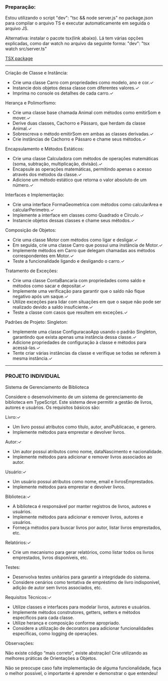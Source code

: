 <h3>Preparação:</h3>

<p>Estou utilizando o script "dev": "tsc && node server.js" no package.json para compilar o arquivo TS 
e executar automaticamente em seguida o arquivo JS.</p>

<p>Alternativa: instalar o pacote tsx(link abaixo). Lá tem várias opções explicadas, como dar watch
no arquivo da seguinte forma: "dev": "tsx watch src/server.ts"</p>

<a href="https://www.npmjs.com/package/tsx">TSX package</a>

<hr/>

<p>Criação de Classe e Instância:</p>
<ul>
  <li>Crie uma classe Carro com propriedades como modelo, ano e cor.<span>&#10003;</span></li>
  <li>Instancie dois objetos dessa classe com diferentes valores.<span>&#10003;</span></li>
  <li>Imprima no console os detalhes de cada carro.<span>&#10003;</span></li>
</ul>

<p>Herança e Polimorfismo:</p>
<ul>
  <li>Crie uma classe base chamada Animal com métodos como emitirSom e mover.<span>&#10003;</span></li>
  <li>Derive duas classes, Cachorro e Pássaro, que herdam da classe Animal.<span>&#10003;</span></li>
  <li>Sobrescreva o método emitirSom em ambas as classes derivadas.<span>&#10003;</span></li>
  <li>Crie instâncias de Cachorro e Pássaro e chame seus métodos.<span>&#10003;</span></li>
</ul>

<p>Encapsulamento e Métodos Estáticos:</p>
<ul>
  <li>Crie uma classe Calculadora com métodos de operações matemáticas (soma, subtração, multiplicação, divisão).<span>&#10003;</span></li>
  <li>Encapsule as operações matemáticas, permitindo apenas o acesso através dos métodos da classe.<span>&#10003;</span></li>
  <li>Adicione um método estático que retorna o valor absoluto de um número.<span>&#10003;</span></li>
</ul>

<p>Interfaces e Implementação:</p>
<ul>
  <li>Crie uma interface FormaGeometrica com métodos como calcularArea e calcularPerimetro.<span>&#10003;</span></li>
  <li>Implemente a interface em classes como Quadrado e Círculo.<span>&#10003;</span></li>
  <li>Instancie objetos dessas classes e chame seus métodos.<span>&#10003;</span></li>
</ul>

<p>Composição de Objetos:</p>
<ul>
  <li>Crie uma classe Motor com métodos como ligar e desligar.<span>&#10003;</span></li>
  <li>Em seguida, crie uma classe Carro que possui uma instância de Motor.<span>&#10003;</span></li>
  <li>Implemente métodos em Carro que delegam chamadas aos métodos correspondentes em Motor.<span>&#10003;</span></li>
  <li>Teste a funcionalidade ligando e desligando o carro.<span>&#10003;</span></li>
</ul>

<p>Tratamento de Exceções:</p>
<ul>
  <li>Crie uma classe ContaBancaria com propriedades como saldo e métodos como sacar e depositar.<span>&#10003;</span></li>
  <li>Implemente uma verificação para garantir que o saldo não fique negativo após um saque.<span>&#10003;</span></li>
  <li>Utilize exceções para lidar com situações em que o saque não pode ser realizado devido a saldo insuficiente.<span>&#10003;</span></li>
  <li>Teste a classe com casos que resultem em exceções.<span>&#10003;</span></li>
</ul>

<p>Padrões de Projeto: Singleton:</p>
<ul>
  <li>Implemente uma classe ConfiguracaoApp usando o padrão Singleton, garantindo que exista apenas uma instância dessa classe.<span>&#10003;</span></li>
  <li>Adicione propriedades de configuração à classe e métodos para acessá-las.<span>&#10003;</span></li>
  <li>Tente criar várias instâncias da classe e verifique se todas se referem à mesma instância.<span>&#10003;</span></li>
</ul>

<hr/>

<h3>PROJETO INDIVIDUAL</h3>
<p>Sistema de Gerenciamento de Biblioteca</p>
<p>Considere o desenvolvimento de um sistema de gerenciamento de biblioteca em TypeScript. Este
sistema deve permitir a gestão de livros, autores e usuários. Os requisitos básicos são:</p>

<p>Livro:<span>&#10003;</span></p>
<ul>
  <li>Um livro possui atributos como título, autor, anoPublicacao, e genero.</li>
  <li>Implemente métodos para emprestar e devolver livros.</li>
</ul>

<p>Autor:<span>&#10003;</span></p>
<ul>
  <li>Um autor possui atributos como nome, dataNascimento e nacionalidade.</li>
  <li>Implemente métodos para adicionar e remover livros associados ao autor.</li>
</ul>

<p>Usuário:<span>&#10003;</span></p>
<ul>
  <li>Um usuário possui atributos como nome, email e livrosEmprestados.</li>
  <li>Implemente métodos para emprestar e devolver livros.</li>
</ul>

<p>Biblioteca:<span>&#10003;</span></p>
<ul>
  <li>A biblioteca é responsável por manter registros de livros, autores e usuários.</li>
  <li>Implemente métodos para adicionar e remover livros, autores e usuários.</li>
  <li>Forneça métodos para buscar livros por autor, listar livros emprestados, etc.</li>
</ul>

<p>Relatórios:<span>&#10003;</span></p>
<ul>
  <li>Crie um mecanismo para gerar relatórios, como listar todos os livros emprestados, livros
  disponíveis, etc.</li>
</ul>

<p>Testes:</p>
<ul>
  <li>Desenvolva testes unitários para garantir a integridade do sistema.</li>
  <li>Considere cenários como tentativa de empréstimo de livro indisponível, adição de autor sem
  livros associados, etc.</li>
</ul>

<p>Requisitos Técnicos:<span>&#10003;</span></p>
<ul>
  <li>Utilize classes e interfaces para modelar livros, autores e usuários.</li>
  <li>Implemente métodos construtores, getters, setters e métodos específicos para cada classe.</li>
  <li>Utilize herança e composição conforme apropriado.</li>
  <li>Considere a utilização de decorators para adicionar funcionalidades específicas, como logging de
  operações.</li>
</ul>

<p>Observações:</p>
<p>Não existe código “mais correto”, existe abstração! Crie utilizando as melhores práticas de
Orientações a Objetos.</p>

<p>Não se preocupe caso falte implementação de alguma funcionalidade, faça o melhor possível, o
importante é aprender e demonstrar o que entendeu!</p>